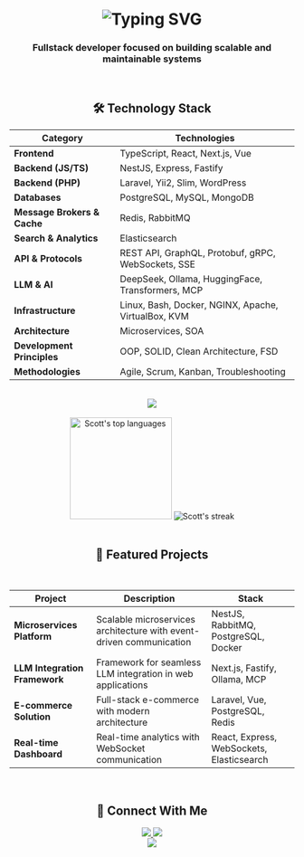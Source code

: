 <h1 align="center">
<img src="https://readme-typing-svg.herokuapp.com?font=Nunito&weight=900&size=35&duration=2000&pause=500&color=FF00B0&center=true&vCenter=true&width=430&height=70&lines=Hey%2C+World!+%F0%9F%91%8B%F0%9F%A4%A0%F0%9F%8C%8D%F0%9F%92%AB;I'am+Scott+Walker+%F0%9F%98%87;Fullstack+Web+Developer" alt="Typing SVG" />
</h1>

<h3 align="center">Fullstack developer focused on building scalable and maintainable systems</h3>

<br/>

<h2 align="center">🛠️ Technology Stack</h2>

<div align="center">
    
| Category | Technologies |
|----------|--------------|
| **Frontend** | TypeScript, React, Next.js, Vue |
| **Backend (JS/TS)** | NestJS, Express, Fastify |
| **Backend (PHP)** | Laravel, Yii2, Slim, WordPress |
| **Databases** | PostgreSQL, MySQL, MongoDB |
| **Message Brokers & Cache** | Redis, RabbitMQ |
| **Search & Analytics** | Elasticsearch |
| **API & Protocols** | REST API, GraphQL, Protobuf, gRPC, WebSockets, SSE |
| **LLM & AI** | DeepSeek, Ollama, HuggingFace, Transformers, MCP |
| **Infrastructure** | Linux, Bash, Docker, NGINX, Apache, VirtualBox, KVM |
| **Architecture** | Microservices, SOA |
| **Development Principles** | OOP, SOLID, Clean Architecture, FSD |
| **Methodologies** | Agile, Scrum, Kanban, Troubleshooting |

</div>

<br/>

<div align="center">
    <img src="https://skillicons.dev/icons?i=ts,js,react,nextjs,vue,nodejs,nestjs,express,php,laravel,postgres,mysql,mongodb,redis,rabbitmq,elasticsearch,graphql,linux,bash,docker,nginx,apache" />
</div>

<br/>

<div align="center">
  <img height="180em" src="https://github-readme-stats.vercel.app/api/top-langs/?username=scott-walker&layout=compact&theme=buefy&hide_border=true&langs_count=8" alt="Scott's top languages" />
  <img src="https://github-readme-streak-stats.herokuapp.com/?user=scott-walker&theme=buefy&hide_border=true" alt="Scott's streak" />
</div>

<br/>

<h2 align="center">🚀 Featured Projects</h2>

<br/>

<div align="center">

| Project | Description | Stack |
|---------|-------------|-------|
| **Microservices Platform** | Scalable microservices architecture with event-driven communication | NestJS, RabbitMQ, PostgreSQL, Docker |
| **LLM Integration Framework** | Framework for seamless LLM integration in web applications | Next.js, Fastify, Ollama, MCP |
| **E-commerce Solution** | Full-stack e-commerce with modern architecture | Laravel, Vue, PostgreSQL, Redis |
| **Real-time Dashboard** | Real-time analytics with WebSocket communication | React, Express, WebSockets, Elasticsearch |

</div>

<br/>

<h2 align="center">📡 Connect With Me</h2>
<div align="center"> 
  <!-- <a href="https://linkedin.com/in/yourprofile" target="_blank"> 
    <img src="https://img.shields.io/badge/LinkedIn-0077B5?style=for-the-badge&logo=linkedin&logoColor=white" /> 
  </a>  -->
  <a href="mailto:scott@swlt.ru"> 
    <img src="https://img.shields.io/badge/Gmail-D14836?style=for-the-badge&logo=gmail&logoColor=white" />
  </a> 
  <a href="https://t.me/scottvvalker" target="_blank"> 
    <img src="https://img.shields.io/badge/Telegram-2CA5E0?style=for-the-badge&logo=telegram&logoColor=white" />
  </a> 
  <!-- <a href="https://your-portfolio.com" target="_blank">
    <img src="https://img.shields.io/badge/Portfolio-%23000000.svg?style=for-the-badge&logo=firefox&logoColor=#FF7139" />
  </a>  -->
</div>

<div align="center">
  <img src="https://capsule-render.vercel.app/api?type=waving&color=gradient&height=100&section=footer"/> 
</div> 
